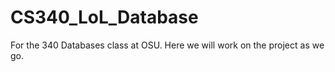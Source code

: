 # CS340_LoL_Database
For the 340 Databases class at OSU.  Here we will work on the project as we go.

